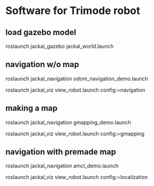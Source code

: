 # Software for Trimode robot

## load gazebo model
roslaunch jackal_gazebo jackal_world.launch

## navigation w/o map
roslaunch jackal_navigation odom_navigation_demo.launch

roslaunch jackal_viz view_robot.launch config:=navigation

## making a map 
roslaunch jackal_navigation gmapping_demo.launch

roslaunch jackal_viz view_robot.launch config:=gmapping

## navigation with premade map 
roslaunch jackal_navigation amcl_demo.launch 

roslaunch jackal_viz view_robot.launch config:=localization

